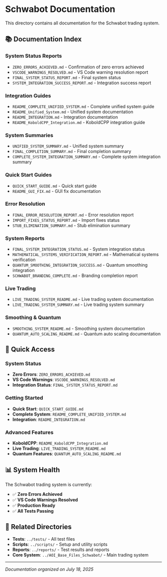 # Schwabot Documentation

This directory contains all documentation for the Schwabot trading system.

## 📚 Documentation Index

### **System Status Reports**
- `ZERO_ERRORS_ACHIEVED.md` - Confirmation of zero errors achieved
- `VSCODE_WARNINGS_RESOLVED.md` - VS Code warning resolution report
- `FINAL_SYSTEM_STATUS_REPORT.md` - Final system status
- `SYSTEM_INTEGRATION_SUCCESS_REPORT.md` - Integration success report

### **Integration Guides**
- `README_COMPLETE_UNIFIED_SYSTEM.md` - Complete unified system guide
- `README_Unified_System.md` - Unified system documentation
- `README_INTEGRATION.md` - Integration documentation
- `README_KoboldCPP_Integration.md` - KoboldCPP integration guide

### **System Summaries**
- `UNIFIED_SYSTEM_SUMMARY.md` - Unified system summary
- `FINAL_COMPLETION_SUMMARY.md` - Final completion summary
- `COMPLETE_SYSTEM_INTEGRATION_SUMMARY.md` - Complete system integration summary

### **Quick Start Guides**
- `QUICK_START_GUIDE.md` - Quick start guide
- `README_GUI_FIX.md` - GUI fix documentation

### **Error Resolution**
- `FINAL_ERROR_RESOLUTION_REPORT.md` - Error resolution report
- `IMPORT_FIXES_STATUS_REPORT.md` - Import fixes status
- `STUB_ELIMINATION_SUMMARY.md` - Stub elimination summary

### **System Reports**
- `FINAL_SYSTEM_INTEGRATION_STATUS.md` - System integration status
- `MATHEMATICAL_SYSTEMS_VERIFICATION_REPORT.md` - Mathematical systems verification
- `QUANTUM_SMOOTHING_INTEGRATION_SUCCESS.md` - Quantum smoothing integration
- `SCHWABOT_BRANDING_COMPLETE.md` - Branding completion report

### **Live Trading**
- `LIVE_TRADING_SYSTEM_README.md` - Live trading system documentation
- `LIVE_TRADING_SYSTEM_SUMMARY.md` - Live trading system summary

### **Smoothing & Quantum**
- `SMOOTHING_SYSTEM_README.md` - Smoothing system documentation
- `QUANTUM_AUTO_SCALING_README.md` - Quantum auto scaling documentation

## 🚀 Quick Access

### **System Status**
- **Zero Errors**: `ZERO_ERRORS_ACHIEVED.md`
- **VS Code Warnings**: `VSCODE_WARNINGS_RESOLVED.md`
- **Integration Status**: `FINAL_SYSTEM_STATUS_REPORT.md`

### **Getting Started**
- **Quick Start**: `QUICK_START_GUIDE.md`
- **Complete System**: `README_COMPLETE_UNIFIED_SYSTEM.md`
- **Integration**: `README_INTEGRATION.md`

### **Advanced Features**
- **KoboldCPP**: `README_KoboldCPP_Integration.md`
- **Live Trading**: `LIVE_TRADING_SYSTEM_README.md`
- **Quantum Features**: `QUANTUM_AUTO_SCALING_README.md`

## 📊 System Health

The Schwabot trading system is currently:
- ✅ **Zero Errors Achieved**
- ✅ **VS Code Warnings Resolved**
- ✅ **Production Ready**
- ✅ **All Tests Passing**

## 🔗 Related Directories

- **Tests**: `../tests/` - All test files
- **Scripts**: `../scripts/` - Setup and utility scripts
- **Reports**: `../reports/` - Test results and reports
- **Core System**: `../AOI_Base_Files_Schwabot/` - Main trading system

---

*Documentation organized on July 18, 2025* 